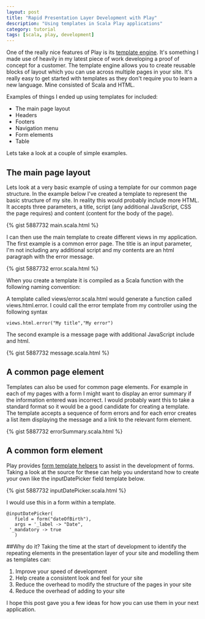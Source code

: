 ```yaml
---
layout: post
title: "Rapid Presentation Layer Development with Play"
description: "Using templates in Scala Play applications"
category: tutorial
tags: [scala, play, development]
---
```


One of the really nice features of Play is its [template engine](http://www.playframework.com/documentation/2.1.1/ScalaTemplates). It's something I made use of heavily in my latest piece of work developing a proof of concept for a customer. The template engine allows you to create reusable blocks of layout which you can use across multiple pages in your site. It's really easy to get started with templates as they don't require you to learn a new language. Mine consisted of Scala and HTML. 

Examples of things I ended up using templates for included:

+ The main page layout
+ Headers
+ Footers
+ Navigation menu
+ Form elements
+ Table 

Lets take a look at a couple of simple examples.

## The main page layout

Lets look at a very basic example of using a template for our common page structure. In the example below I've created a template to represent the basic structure of my site. In reality this would probably include more HTML. It accepts three parameters, a title, script (any additional JavaScript, CSS the  page requires) and content (content for the body of the page). 

{% gist 5887732 main.scala.html %}

I can then use the main template to create different views in my application. The first example is a common error page. The title is an input parameter, I'm not including any additional script and my contents are an html paragraph with the error message. 
 
{% gist 5887732 error.scala.html %}

When you create a template it is compiled as a Scala function with the following naming convention:

A template called views/error.scala.html would generate a function called views.html.error. I could call the error template from my controller using the following syntax

    views.html.error("My title","My error")

The second example is a message page with additional JavaScript include and html.

{% gist 5887732 message.scala.html %}

## A common page element

Templates can also be used for common page elements. For example in  each of my pages with a form I might want to display an error summary if the information entered was incorrect. I would probably want this to take a standard format so it would be a good candidate for creating a template. The template accepts a sequence of form errors and for each error creates a list item displaying the message and a link to the relevant form element.

{% gist 5887732 errorSummary.scala.html %}

## A common form element

Play provides [form template helpers](http://www.playframework.com/documentation/2.1.1/ScalaFormHelpers) to assist in the development of forms. Taking a look at the source for these can help you understand how to create your own like the inputDatePicker field template below. 

{% gist 5887732 inputDatePicker.scala.html %}

I would use this in a form within a template.

    @inputDatePicker(
       field = form("dateOfBirth"),
       args = '_label -> "Date", 
     '_mandatory -> true
       )

##Why do it?
 Taking the time at the start of development to identify the repeating elements in the presentation layer of your site and modelling them as templates can:

1. Improve your speed of development
2. Help create a consistent look and feel for your site
3. Reduce the overhead to modify the structure of the pages in your site
4.	 Reduce the overhead of adding to your site  

 I hope this post gave you a few ideas for how you can use them in your next application. 

